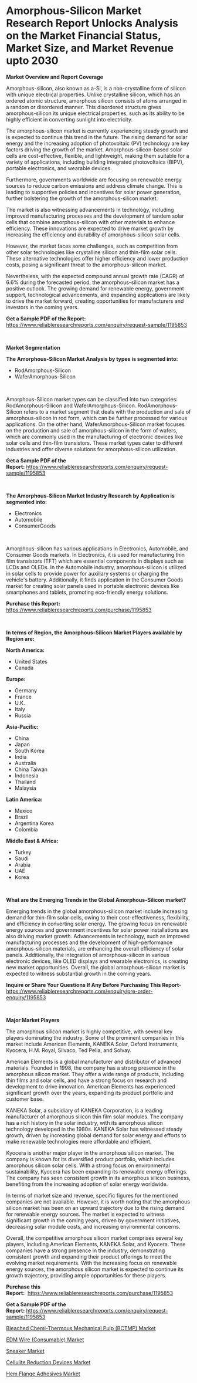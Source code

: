 <p><h1>Amorphous-Silicon Market Research Report Unlocks Analysis on the Market Financial Status, Market Size, and Market Revenue upto 2030</h1></p><p><strong>Market Overview and Report Coverage</strong></p>
<p><p>Amorphous-silicon, also known as a-Si, is a non-crystalline form of silicon with unique electrical properties. Unlike crystalline silicon, which has an ordered atomic structure, amorphous silicon consists of atoms arranged in a random or disordered manner. This disordered structure gives amorphous-silicon its unique electrical properties, such as its ability to be highly efficient in converting sunlight into electricity.</p><p>The amorphous-silicon market is currently experiencing steady growth and is expected to continue this trend in the future. The rising demand for solar energy and the increasing adoption of photovoltaic (PV) technology are key factors driving the growth of the market. Amorphous-silicon-based solar cells are cost-effective, flexible, and lightweight, making them suitable for a variety of applications, including building integrated photovoltaics (BIPV), portable electronics, and wearable devices.</p><p>Furthermore, governments worldwide are focusing on renewable energy sources to reduce carbon emissions and address climate change. This is leading to supportive policies and incentives for solar power generation, further bolstering the growth of the amorphous-silicon market.</p><p>The market is also witnessing advancements in technology, including improved manufacturing processes and the development of tandem solar cells that combine amorphous-silicon with other materials to enhance efficiency. These innovations are expected to drive market growth by increasing the efficiency and durability of amorphous-silicon solar cells.</p><p>However, the market faces some challenges, such as competition from other solar technologies like crystalline silicon and thin-film solar cells. These alternative technologies offer higher efficiency and lower production costs, posing a significant threat to the amorphous-silicon market.</p><p>Nevertheless, with the expected compound annual growth rate (CAGR) of 6.6% during the forecasted period, the amorphous-silicon market has a positive outlook. The growing demand for renewable energy, government support, technological advancements, and expanding applications are likely to drive the market forward, creating opportunities for manufacturers and investors in the coming years.</p></p>
<p><strong>Get a Sample PDF of the Report:</strong> <a href="https://www.reliableresearchreports.com/enquiry/request-sample/1195853">https://www.reliableresearchreports.com/enquiry/request-sample/1195853</a></p>
<p>&nbsp;</p>
<p><strong>Market Segmentation</strong></p>
<p><strong>The Amorphous-Silicon Market Analysis by types is segmented into:</strong></p>
<p><ul><li>RodAmorphous-Silicon</li><li>WaferAmorphous-Silicon</li></ul></p>
<p>&nbsp;</p>
<p><p>Amorphous-Silicon market types can be classified into two categories: RodAmorphous-Silicon and WaferAmorphous-Silicon. RodAmorphous-Silicon refers to a market segment that deals with the production and sale of amorphous-silicon in rod form, which can be further processed for various applications. On the other hand, WaferAmorphous-Silicon market focuses on the production and sale of amorphous-silicon in the form of wafers, which are commonly used in the manufacturing of electronic devices like solar cells and thin-film transistors. These market types cater to different industries and offer diverse solutions for amorphous-silicon utilization.</p></p>
<p><strong>Get a Sample PDF of the Report:</strong>&nbsp;<a href="https://www.reliableresearchreports.com/enquiry/request-sample/1195853">https://www.reliableresearchreports.com/enquiry/request-sample/1195853</a></p>
<p>&nbsp;</p>
<p><strong>The Amorphous-Silicon Market Industry Research by Application is segmented into:</strong></p>
<p><ul><li>Electronics</li><li>Automobile</li><li>ConsumerGoods</li></ul></p>
<p>&nbsp;</p>
<p><p>Amorphous-silicon has various applications in Electronics, Automobile, and Consumer Goods markets. In Electronics, it is used for manufacturing thin film transistors (TFT) which are essential components in displays such as LCDs and OLEDs. In the Automobile industry, amorphous-silicon is utilized in solar cells to provide power for auxiliary systems or charging the vehicle's battery. Additionally, it finds application in the Consumer Goods market for creating solar panels used in portable electronic devices like smartphones and tablets, promoting eco-friendly energy solutions.</p></p>
<p><strong>Purchase this Report:</strong>&nbsp; <a href="https://www.reliableresearchreports.com/purchase/1195853">https://www.reliableresearchreports.com/purchase/1195853</a></p>
<p>&nbsp;</p>
<p><strong>In terms of Region, the Amorphous-Silicon Market Players available by Region are:</strong></p>
<p>
    <p> <strong> North America: </strong>
        <ul>
            <li>United States</li>
            <li>Canada</li>
        </ul>
        </p> 
    <p> <strong> Europe: </strong>
        <ul>
            <li>Germany</li>
            <li>France</li>
            <li>U.K.</li>
            <li>Italy</li>
            <li>Russia</li>
        </ul>
        </p> 
    <p> <strong> Asia-Pacific: </strong>
        <ul>
            <li>China</li>
            <li>Japan</li>
            <li>South Korea</li>
            <li>India</li>
            <li>Australia</li>
            <li>China Taiwan</li>
            <li>Indonesia</li>
            <li>Thailand</li>
            <li>Malaysia</li>
        </ul>
        </p> 
    <p> <strong> Latin America: </strong>
        <ul>
            <li>Mexico</li>
            <li>Brazil</li>
            <li>Argentina Korea</li>
            <li>Colombia</li>
        </ul>
        </p> 
    <p> <strong> Middle East & Africa: </strong>
        <ul>
            <li>Turkey</li>
            <li>Saudi</li>
            <li>Arabia</li>
            <li>UAE</li>
            <li>Korea</li>
        </ul>
    </p>
    </p>
<p>&nbsp;</p>
<p><strong>What are the Emerging Trends in the Global Amorphous-Silicon market?</strong></p>
<p><p>Emerging trends in the global amorphous-silicon market include increasing demand for thin-film solar cells, owing to their cost-effectiveness, flexibility, and efficiency in converting solar energy. The growing focus on renewable energy sources and government incentives for solar power installations are also driving market growth. Advancements in technology, such as improved manufacturing processes and the development of high-performance amorphous-silicon materials, are enhancing the overall efficiency of solar panels. Additionally, the integration of amorphous-silicon in various electronic devices, like OLED displays and wearable electronics, is creating new market opportunities. Overall, the global amorphous-silicon market is expected to witness substantial growth in the coming years.</p></p>
<p><strong>Inquire or Share Your Questions If Any Before Purchasing This Report</strong>- <a href="https://www.reliableresearchreports.com/enquiry/pre-order-enquiry/1195853">https://www.reliableresearchreports.com/enquiry/pre-order-enquiry/1195853</a></p>
<p>&nbsp;</p>
<p><strong>Major Market Players</strong></p>
<p><p>The amorphous silicon market is highly competitive, with several key players dominating the industry. Some of the prominent companies in this market include American Elements, KANEKA Solar, Oxford Instruments, Kyocera, H.M. Royal, Silvaco, Ted Pella, and Solvay. </p><p>American Elements is a global manufacturer and distributor of advanced materials. Founded in 1998, the company has a strong presence in the amorphous silicon market. They offer a wide range of products, including thin films and solar cells, and have a strong focus on research and development to drive innovation. American Elements has experienced significant growth over the years, expanding its product portfolio and customer base.</p><p>KANEKA Solar, a subsidiary of KANEKA Corporation, is a leading manufacturer of amorphous silicon thin film solar modules. The company has a rich history in the solar industry, with its amorphous silicon technology developed in the 1980s. KANEKA Solar has witnessed steady growth, driven by increasing global demand for solar energy and efforts to make renewable technologies more affordable and efficient.</p><p>Kyocera is another major player in the amorphous silicon market. The company is known for its diversified product portfolio, which includes amorphous silicon solar cells. With a strong focus on environmental sustainability, Kyocera has been expanding its renewable energy offerings. The company has seen consistent growth in its amorphous silicon business, benefiting from the increasing adoption of solar energy worldwide.</p><p>In terms of market size and revenue, specific figures for the mentioned companies are not available. However, it is worth noting that the amorphous silicon market has been on an upward trajectory due to the rising demand for renewable energy sources. The market is expected to witness significant growth in the coming years, driven by government initiatives, decreasing solar module costs, and increasing environmental concerns.</p><p>Overall, the competitive amorphous silicon market comprises several key players, including American Elements, KANEKA Solar, and Kyocera. These companies have a strong presence in the industry, demonstrating consistent growth and expanding their product offerings to meet the evolving market requirements. With the increasing focus on renewable energy sources, the amorphous silicon market is expected to continue its growth trajectory, providing ample opportunities for these players.</p></p>
<p><strong>Purchase this Report:</strong>&nbsp;&nbsp;<a href="https://www.reliableresearchreports.com/purchase/1195853">https://www.reliableresearchreports.com/purchase/1195853</a></p>
<p></p>
<p><strong>Get a Sample PDF of the Report:</strong>&nbsp;<a href="https://www.reliableresearchreports.com/enquiry/request-sample/1195853">https://www.reliableresearchreports.com/enquiry/request-sample/1195853</a></p>
<p><p><a href="https://www.linkedin.com/pulse/bleached-chemi-thermous-mechanical-pulp-bctmp-market-size-gloge/">Bleached Chemi-Thermous Mechanical Pulp (BCTMP) Market</a></p><p><a href="https://www.linkedin.com/pulse/edm-wire-consumable-market-share-amp-new-trends-analysis-f2cce/">EDM Wire (Consumable) Market</a></p><p><a href="https://medium.com/@lowellgreen2023/sneaker-market-size-cagr-trends-2024-2030-9f2a996935e9">Sneaker Market</a></p><p><a href="https://medium.com/@madelynyost/cellulite-reduction-devices-market-size-cagr-trends-2024-2030-edcf18dae052">Cellulite Reduction Devices Market</a></p><p><a href="https://www.linkedin.com/pulse/hem-flange-adhesives-market-size-growth-forecast-from-ymgbe/">Hem Flange Adhesives Market</a></p></p>